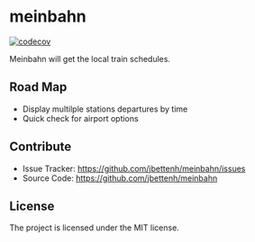 
meinbahn
========
[![codecov](https://codecov.io/gh/jbettenh/meinbahn/branch/trunk/graph/badge.svg?token=IP3X3HAUAK)](https://codecov.io/gh/jbettenh/meinbahn)

Meinbahn will get the local train schedules.


Road Map
--------
- Display multilple stations departures by time
- Quick check for airport options


Contribute
----------

- Issue Tracker: https://github.com/jbettenh/meinbahn/issues
- Source Code: https://github.com/jbettenh/meinbahn



License
-------

The project is licensed under the MIT license.